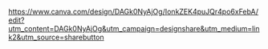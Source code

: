 https://www.canva.com/design/DAGk0NyAjOg/IonkZEK4puJQr4po6xFebA/edit?utm_content=DAGk0NyAjOg&utm_campaign=designshare&utm_medium=link2&utm_source=sharebutton
